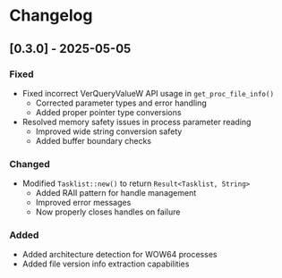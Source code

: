 # Changelog

## [0.3.0] - 2025-05-05

### Fixed
- Fixed incorrect VerQueryValueW API usage in `get_proc_file_info()` 
  - Corrected parameter types and error handling
  - Added proper pointer type conversions
- Resolved memory safety issues in process parameter reading
  - Improved wide string conversion safety
  - Added buffer boundary checks

### Changed
- Modified `Tasklist::new()` to return `Result<Tasklist, String>`
  - Added RAII pattern for handle management
  - Improved error messages
  - Now properly closes handles on failure

### Added
- Added architecture detection for WOW64 processes
- Added file version info extraction capabilities